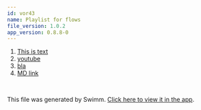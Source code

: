 ```yaml
---
id: vor43
name: Playlist for flows
file_version: 1.0.2
app_version: 0.8.8-0
---
```


<!-- Steps - Do not remove this comment -->
1. [This is text](this-is-text.ltl9l.sw.md)
2. [youtube](https://www.youtube.com/watch?v=17f8elHd6aM)
3. [bla](bla.233bj.sw.md)
4. [MD link](https://raw.githubusercontent.com/chvancooten/follina.py/main/README.md)


<br/>

This file was generated by Swimm. [Click here to view it in the app](https://swimm-web-app.web.app/repos/ls4DA2fLasmQuEbT4ipw/docs/vor43).